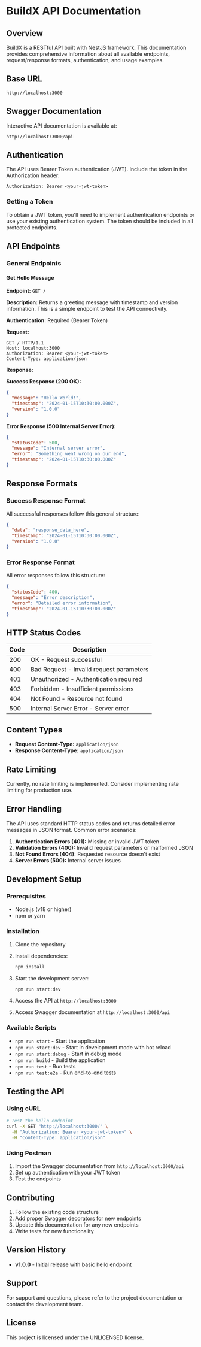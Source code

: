 # BuildX API Documentation

## Overview

BuildX is a RESTful API built with NestJS framework. This documentation provides comprehensive information about all available endpoints, request/response formats, authentication, and usage examples.

## Base URL

```
http://localhost:3000
```

## Swagger Documentation

Interactive API documentation is available at:
```
http://localhost:3000/api
```

## Authentication

The API uses Bearer Token authentication (JWT). Include the token in the Authorization header:

```
Authorization: Bearer <your-jwt-token>
```

### Getting a Token

To obtain a JWT token, you'll need to implement authentication endpoints or use your existing authentication system. The token should be included in all protected endpoints.

## API Endpoints

### General Endpoints

#### Get Hello Message

**Endpoint:** `GET /`

**Description:** Returns a greeting message with timestamp and version information. This is a simple endpoint to test the API connectivity.

**Authentication:** Required (Bearer Token)

**Request:**
```http
GET / HTTP/1.1
Host: localhost:3000
Authorization: Bearer <your-jwt-token>
Content-Type: application/json
```

**Response:**

**Success Response (200 OK):**
```json
{
  "message": "Hello World!",
  "timestamp": "2024-01-15T10:30:00.000Z",
  "version": "1.0.0"
}
```

**Error Response (500 Internal Server Error):**
```json
{
  "statusCode": 500,
  "message": "Internal server error",
  "error": "Something went wrong on our end",
  "timestamp": "2024-01-15T10:30:00.000Z"
}
```

## Response Formats

### Success Response Format

All successful responses follow this general structure:

```json
{
  "data": "response_data_here",
  "timestamp": "2024-01-15T10:30:00.000Z",
  "version": "1.0.0"
}
```

### Error Response Format

All error responses follow this structure:

```json
{
  "statusCode": 400,
  "message": "Error description",
  "error": "Detailed error information",
  "timestamp": "2024-01-15T10:30:00.000Z"
}
```

## HTTP Status Codes

| Code | Description |
|------|-------------|
| 200  | OK - Request successful |
| 400  | Bad Request - Invalid request parameters |
| 401  | Unauthorized - Authentication required |
| 403  | Forbidden - Insufficient permissions |
| 404  | Not Found - Resource not found |
| 500  | Internal Server Error - Server error |

## Content Types

- **Request Content-Type:** `application/json`
- **Response Content-Type:** `application/json`

## Rate Limiting

Currently, no rate limiting is implemented. Consider implementing rate limiting for production use.

## Error Handling

The API uses standard HTTP status codes and returns detailed error messages in JSON format. Common error scenarios:

1. **Authentication Errors (401):** Missing or invalid JWT token
2. **Validation Errors (400):** Invalid request parameters or malformed JSON
3. **Not Found Errors (404):** Requested resource doesn't exist
4. **Server Errors (500):** Internal server issues

## Development Setup

### Prerequisites

- Node.js (v18 or higher)
- npm or yarn

### Installation

1. Clone the repository
2. Install dependencies:
   ```bash
   npm install
   ```

3. Start the development server:
   ```bash
   npm run start:dev
   ```

4. Access the API at `http://localhost:3000`
5. Access Swagger documentation at `http://localhost:3000/api`

### Available Scripts

- `npm run start` - Start the application
- `npm run start:dev` - Start in development mode with hot reload
- `npm run start:debug` - Start in debug mode
- `npm run build` - Build the application
- `npm run test` - Run tests
- `npm run test:e2e` - Run end-to-end tests

## Testing the API

### Using cURL

```bash
# Test the hello endpoint
curl -X GET "http://localhost:3000/" \
  -H "Authorization: Bearer <your-jwt-token>" \
  -H "Content-Type: application/json"
```

### Using Postman

1. Import the Swagger documentation from `http://localhost:3000/api`
2. Set up authentication with your JWT token
3. Test the endpoints

## Contributing

1. Follow the existing code structure
2. Add proper Swagger decorators for new endpoints
3. Update this documentation for any new endpoints
4. Write tests for new functionality

## Version History

- **v1.0.0** - Initial release with basic hello endpoint

## Support

For support and questions, please refer to the project documentation or contact the development team.

## License

This project is licensed under the UNLICENSED license.

